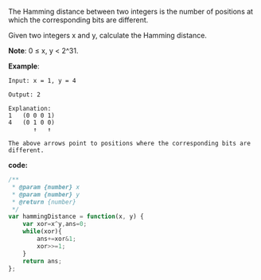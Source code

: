 ﻿The Hamming distance between two integers is the number of positions at which the corresponding bits are different.

Given two integers x and y, calculate the Hamming distance.

**Note**:
0 ≤ x, y < 2^31.


**Example**:
```
Input: x = 1, y = 4

Output: 2

Explanation:
1   (0 0 0 1)
4   (0 1 0 0)
       ↑   ↑

The above arrows point to positions where the corresponding bits are different.
```

**code:**

```js
/**
 * @param {number} x
 * @param {number} y
 * @return {number}
 */
var hammingDistance = function(x, y) {
    var xor=x^y,ans=0;
    while(xor){
        ans+=xor&1;
        xor>>=1;
    }
    return ans;
};



```